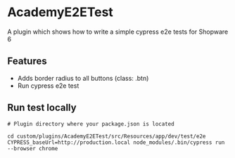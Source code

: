 # AcademyE2ETest

A plugin which shows how to write a simple cypress e2e tests for Shopware 6

## Features

- Adds border radius to all buttons (class: .btn)
- Run cypress e2e test

## Run test locally

```shell
# Plugin directory where your package.json is located

cd custom/plugins/AcademyE2ETest/src/Resources/app/dev/test/e2e
CYPRESS_baseUrl=http://production.local node_modules/.bin/cypress run --browser chrome 
```

